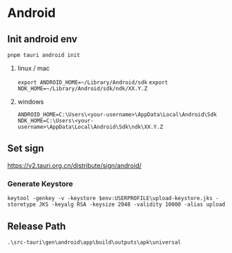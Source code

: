 # Android

## Init android env

`pnpm tauri android init`

1. linux / mac 
    
    `export ANDROID_HOME=~/Library/Android/sdk`
    `export NDK_HOME=~/Library/Android/sdk/ndk/XX.Y.Z`

2. windows
    
    `ANDROID_HOME=C:\Users\<your-username>\AppData\Local\Android\Sdk`
    `NDK_HOME=C:\Users\<your-username>\AppData\Local\Android\Sdk\ndk\XX.Y.Z`

## Set sign

https://v2.tauri.org.cn/distribute/sign/android/

### Generate Keystore

`keytool -genkey -v -keystore $env:USERPROFILE\upload-keystore.jks -storetype JKS -keyalg RSA -keysize 2048 -validity 10000 -alias upload`


## Release Path
`.\src-tauri\gen\android\app\build\outputs\apk\universal`

